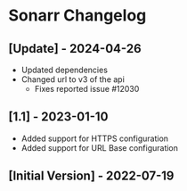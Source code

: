# Sonarr Changelog

## [Update] - 2024-04-26

- Updated dependencies
- Changed url to v3 of the api
  - Fixes reported issue #12030

## [1.1] - 2023-01-10

- Added support for HTTPS configuration
- Added support for URL Base configuration

## [Initial Version] - 2022-07-19
